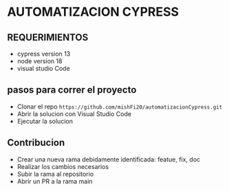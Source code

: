 # AUTOMATIZACION CYPRESS
## REQUERIMIENTOS
- cypress version 13
- node version 18 
- visual studio Code 

## pasos para correr el proyecto
- Clonar el repo `https://github.com/mishFi20/automatizacionCypress.git`
- Abrir la solucion con Visual Studio Code 
- Ejecutar la solucion


## Contribucion
- Crear una nueva rama debidamente identificada: featue, fix, doc
- Realizar los cambios necesarios
- Subir la rama al repositorio
- Abrir un PR a la rama main